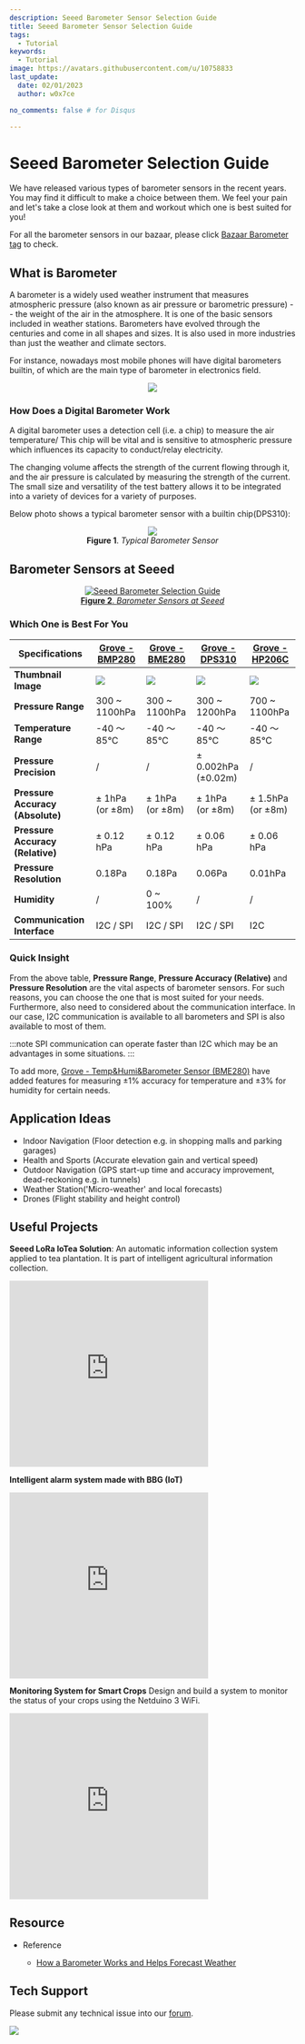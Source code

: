 ```yaml
---
description: Seeed Barometer Sensor Selection Guide
title: Seeed Barometer Sensor Selection Guide
tags:
  - Tutorial
keywords:
  - Tutorial
image: https://avatars.githubusercontent.com/u/10758833
last_update:
  date: 02/01/2023
  author: w0x7ce

no_comments: false # for Disqus

---
```


# Seeed Barometer Selection Guide

We have released various types of barometer sensors in the recent years. You may find it difficult to make a choice between them. We feel your pain and let's take a close look at them and workout which one is best suited for you!

For all the barometer sensors in our bazaar, please click [Bazaar Barometer tag](https://www.seeedstudio.com/tag/Barometer.html) to check.

## What is Barometer

A barometer is a widely used weather instrument that measures atmospheric pressure (also known as air pressure or barometric pressure) -- the weight of the air in the atmosphere. It is one of the basic sensors included in weather stations. Barometers have evolved through the centuries and come in all shapes and sizes. It is also used in more industries than just the weather and climate sectors.

For instance, nowadays most mobile phones will have digital barometers builtin, of which are the main type of barometer in electronics field.

<div align="center"><img src="https://files.seeedstudio.com/products/101020812/img/baro%20produced.2019-12-11%2011_05_01.gif" /></div>

### How Does a Digital Barometer Work

A digital barometer uses a detection cell (i.e. a chip) to measure the air temperature/ This chip will be vital and is sensitive to atmospheric pressure which influences its capacity to conduct/relay electricity.

The changing volume affects the strength of the current flowing through it, and the air pressure is calculated by measuring the strength of the current. The small size and versatility of the test battery allows it to be integrated into a variety of devices for a variety of purposes.

Below photo shows a typical barometer sensor with a builtin chip(DPS310):

<div align="center"><img width="{400}" src="https://github.com/SeeedDocument/Grove-High-Precision-Barometer-Sensor-DPS310/raw/master/img/Grove-High-Precision-Barometer-Sensor-DPS310-pin.jpg" /><figcaption><b>Figure 1</b>. <i>Typical Barometer Sensor</i></figcaption>
</div>

## Barometer Sensors at Seeed

<div align="center">
<figure>
  <a href="https://files.seeedstudio.com/wiki/Barometer-Guide/Barometer.png" target="_blank"><img src="https://files.seeedstudio.com/wiki/Barometer-Guide/Barometer.png" alt="Seeed Barometer Selection Guide" title="Seeed Barometer Selection Guide" />
  <figcaption><b>Figure 2</b>. <i>Barometer Sensors at Seeed</i></figcaption></a>
</figure>
</div>

### Which One is Best For You

| Specifications               | [Grove - BMP280](https://www.seeedstudio.com/Grove-Barometer-Sensor-BMP280.html)   | [Grove - BME280](https://www.seeedstudio.com/Grove-BME280-Environmental-Sensor-Temperature-Humidity-Barometer.html)  | [Grove - DPS310](https://www.seeedstudio.com/Grove-High-Precision-Barometer-Sensor-DPS310-p-4397.html)      | [Grove - HP206C](https://www.seeedstudio.com/Grove-Barometer-High-Accuracy.html)    |
|------------------------------|-----------------|-----------------|---------------------|-------------------|
| **Thumbnail Image**              |     ![](https://files.seeedstudio.com/wiki/Grove-Barometer_Sensor-BMP280/img/45d_small.jpg)            |      ![](https://files.seeedstudio.com/wiki/Grove-Barometer_Sensor-BME280/img/45d_small.jpg)           |                ![](https://files.seeedstudio.com/wiki/Grove-High-Precision-Barometer-Sensor-DPS310/img/Grove-High-Precision-Barometer-Sensor-DPS310-thumbnail.jpg)     |       ![](https://files.seeedstudio.com/wiki/Grove-Barometer-High-Accuracy/img/45d_small.jpg)            |
| **Pressure Range**               | 300 ~ 1100hPa   | 300 ~ 1100hPa   | 300 ~ 1200hPa       | 700 ~ 1100hPa     |
| **Temperature Range**            | -40 ～ 85°C     | -40 ～ 85°C     | -40 ～ 85°C         | -40 ～ 85°C       |
| **Pressure Precision**           | /               | /               | ± 0.002hPa (±0.02m) | /                 |
| **Pressure Accuracy (Absolute)** | ± 1hPa (or ±8m) | ± 1hPa (or ±8m) | ± 1hPa (or ±8m)     | ± 1.5hPa (or ±8m) |
| **Pressure Accuracy (Relative)** | ± 0.12 hPa      | ± 0.12 hPa      | ± 0.06 hPa          | ± 0.06 hPa        |
| **Pressure Resolution**          | 0.18Pa          | 0.18Pa          | 0.06Pa              | 0.01hPa           |
| **Humidity**                     | /               | 0 ~ 100%        | /                   | /                 |
| **Communication Interface**       | I2C / SPI       | I2C / SPI       | I2C / SPI           | I2C               |

### Quick Insight

From the above table, **Pressure Range**, **Pressure Accuracy (Relative)** and **Pressure Resolution** are the vital aspects of barometer sensors. For such reasons, you can choose the one that is most suited for your needs. Furthermore, also need to considered about the communication interface. In our case, I2C communication is available to all barometers and SPI is also available to most of them.

:::note
SPI communication can operate faster than I2C which may be an advantages in some situations.
:::

To add more, [Grove - Temp&Humi&Barometer Sensor (BME280)](https://www.seeedstudio.com/Grove-BME280-Environmental-Sensor-Temperature-Humidity-Barometer.html) have added features for measuring ±1% accuracy for temperature and ±3% for humidity for certain needs.

## Application Ideas

- Indoor Navigation (Floor detection e.g. in shopping malls and parking garages)
- Health and Sports (Accurate elevation gain and vertical speed)
- Outdoor Navigation (GPS start-up time and accuracy improvement, dead-reckoning e.g. in tunnels)
- Weather Station('Micro-weather' and local forecasts)
- Drones (Flight stability and height control)

## Useful Projects

**Seeed LoRa IoTea Solution**: An automatic information collection system applied to tea plantation. It is part of intelligent agricultural information collection.

<iframe frameborder='0' height='327.5' scrolling='no' src='https://www.hackster.io/SeeedStudio/seeed-lora-iotea-solution-b5ee95/embed' width='350'></iframe>

**Intelligent alarm system made with BBG (IoT)**

<iframe frameborder='0' height='327.5' scrolling='no' src='https://www.hackster.io/kevin-lee2/intelligent-alarm-system-made-with-bbg-iot-5fdccd/embed' width='350'></iframe>

**Monitoring System for Smart Crops** Design and build a system to monitor the status of your crops using the Netduino 3 WiFi.

<iframe frameborder='0' height='327.5' scrolling='no' src='https://www.hackster.io/gabogiraldo/monitoring-system-for-smart-crops-dfa4bd/embed' width='350'></iframe>

## Resource

- Reference

  - [How a Barometer Works and Helps Forecast Weather](https://www.thoughtco.com/how-barometers-measure-air-pressure-3444416)

## Tech Support

Please submit any technical issue into our [forum](https://forum.seeedstudio.com/).
<br />
<p style={{textAlign: 'center'}}><a href="https://www.seeedstudio.com/act-4.html?utm_source=wiki&utm_medium=wikibanner&utm_campaign=newproducts" target="_blank"><img src="https://github.com/SeeedDocument/Wiki_Banner/raw/master/new_product.jpg" /></a></p>
